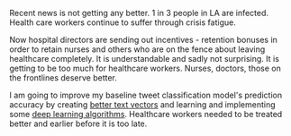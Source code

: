 Recent news is not getting any better. 1 in 3 people in LA are infected. Health care workers continue to suffer through crisis fatigue.

Now hospital directors are sending out incentives - retention bonuses in order to retain nurses and others who are on the fence about leaving healthcare completely. It is understandable and sadly not surprising.
It is getting to be too much for healthcare workers. Nurses, doctors, those on the frontlines deserve better.

I am going to improve my baseline tweet classification model's prediction accuracy by creating [better text vectors](https://www.kaggle.com/mindyng/burnout-advanced-modeling) and learning and implementing some [deep learning algorithms](https://www.kaggle.com/mindyng/burnout-tweets-deep-learning-classification). Healthcare workers needed to be treated better and earlier before it is too late. 
